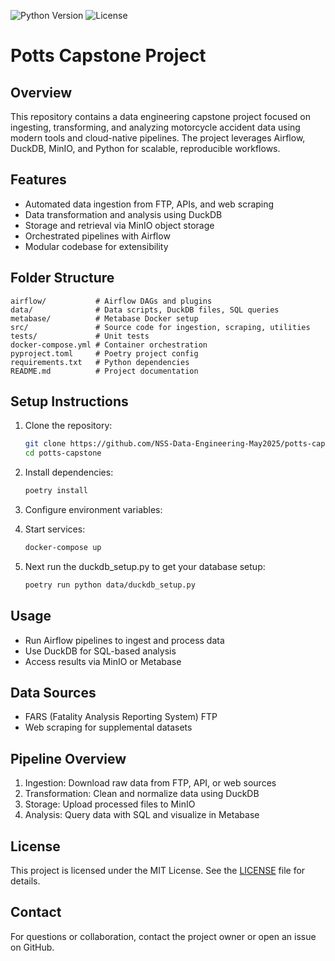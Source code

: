 ![Python Version](https://img.shields.io/badge/python-3.11%2B-blue)
![License](https://img.shields.io/badge/license-MIT-green)
# Potts Capstone Project

## Overview
This repository contains a data engineering capstone project focused on ingesting, transforming, and analyzing motorcycle accident data using modern tools and cloud-native pipelines. The project leverages Airflow, DuckDB, MinIO, and Python for scalable, reproducible workflows.

## Features
- Automated data ingestion from FTP, APIs, and web scraping
- Data transformation and analysis using DuckDB
- Storage and retrieval via MinIO object storage
- Orchestrated pipelines with Airflow
- Modular codebase for extensibility

## Folder Structure
```
airflow/           # Airflow DAGs and plugins
data/              # Data scripts, DuckDB files, SQL queries
metabase/          # Metabase Docker setup
src/               # Source code for ingestion, scraping, utilities
tests/             # Unit tests
docker-compose.yml # Container orchestration
pyproject.toml     # Poetry project config
requirements.txt   # Python dependencies
README.md          # Project documentation
```

## Setup Instructions
1. Clone the repository:
	```sh
	git clone https://github.com/NSS-Data-Engineering-May2025/potts-capstone.git
	cd potts-capstone
	```
2. Install dependencies:
	```sh
	poetry install
	```
3. Configure environment variables:

4. Start services:
	```sh
	docker-compose up
	```

5. Next run the duckdb_setup.py to get your database setup:
    ```sh
    poetry run python data/duckdb_setup.py
    ```

## Usage
- Run Airflow pipelines to ingest and process data
- Use DuckDB for SQL-based analysis
- Access results via MinIO or Metabase

## Data Sources
- FARS (Fatality Analysis Reporting System) FTP
- Web scraping for supplemental datasets


## Pipeline Overview
1. Ingestion: Download raw data from FTP, API, or web sources
2. Transformation: Clean and normalize data using DuckDB
3. Storage: Upload processed files to MinIO
4. Analysis: Query data with SQL and visualize in Metabase

## License
This project is licensed under the MIT License. See the [LICENSE](LICENSE) file for details.

## Contact
For questions or collaboration, contact the project owner or open an issue on GitHub.
